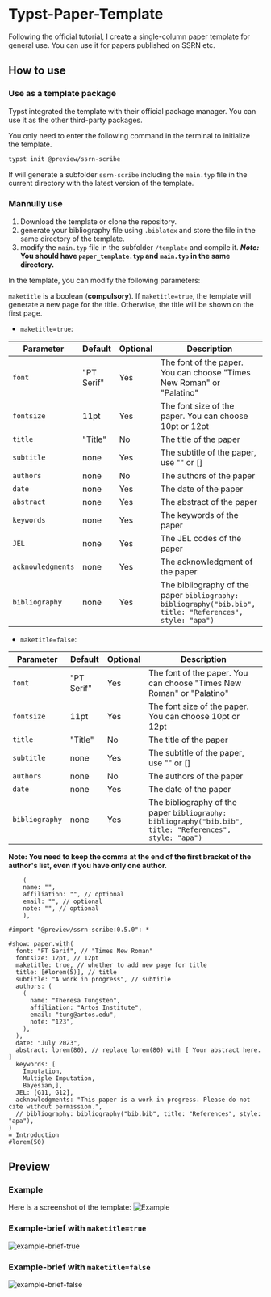# Typst-Paper-Template

Following the official tutorial, I create a single-column paper template for general use. You can use it for papers published on SSRN etc.

## How to use

### Use as a template package

Typst integrated the template with their official package manager. You can use it as the other third-party packages.

You only need to enter the following command in the terminal to initialize the template.

```bash
typst init @preview/ssrn-scribe
```

If will generate a subfolder `ssrn-scribe` including the `main.typ` file in the current directory with the latest version of the template.

### Mannully use

1. Download the template or clone the repository.
2. generate your bibliography file using `.biblatex` and store the file in the same directory of the template.
3. modify the `main.typ` file in the subfolder `/template` and compile it.
   ***Note:* You should have `paper_template.typ` and `main.typ` in the same directory.**

In the template, you can modify the following parameters:

`maketitle` is a boolean (**compulsory**). If `maketitle=true`, the template will generate a new page for the title. Otherwise, the title will be shown on the first page.

- `maketitle=true`:

| Parameter | Default | Optional | Description |
| --- | --- | --- | --- |
| `font` | "PT Serif" | Yes | The font of the paper. You can choose "Times New Roman" or "Palatino" |
| `fontsize` | 11pt | Yes | The font size of the paper. You can choose 10pt or 12pt |
| `title` | "Title" | No | The title of the paper |
| `subtitle` | none | Yes | The subtitle of the paper, use "" or [] |
| `authors` | none | No | The authors of the paper |
| `date` | none | Yes | The date of the paper |
| `abstract` | none | Yes | The abstract of the paper |
| `keywords` | none | Yes | The keywords of the paper |
| `JEL` | none | Yes | The JEL codes of the paper |
| `acknowledgments` | none | Yes | The acknowledgment of the paper |
| `bibliography` | none | Yes | The bibliography of the paper ```bibliography: bibliography("bib.bib", title: "References", style: "apa")``` |

- `maketitle=false`:

| Parameter | Default | Optional | Description |
| --- | --- | --- | --- |
| `font` | "PT Serif" | Yes | The font of the paper. You can choose "Times New Roman" or "Palatino" |
| `fontsize` | 11pt | Yes | The font size of the paper. You can choose 10pt or 12pt |
| `title` | "Title" | No | The title of the paper |
| `subtitle` | none | Yes | The subtitle of the paper, use "" or [] |
| `authors` | none | No | The authors of the paper |
| `date` | none | Yes | The date of the paper |
| `bibliography` | none | Yes | The bibliography of the paper ```bibliography: bibliography("bib.bib", title: "References", style: "apa")``` |

**Note: You need to keep the comma at the end of the first bracket of the author's list, even if you have only one author.**

```typst
    (
    name: "",
    affiliation: "", // optional
    email: "", // optional
    note: "", // optional
    ),
```

```typst
#import "@preview/ssrn-scribe:0.5.0": *

#show: paper.with(
  font: "PT Serif", // "Times New Roman"
  fontsize: 12pt, // 12pt
  maketitle: true, // whether to add new page for title
  title: [#lorem(5)], // title 
  subtitle: "A work in progress", // subtitle
  authors: (
    (
      name: "Theresa Tungsten",
      affiliation: "Artos Institute",
      email: "tung@artos.edu",
      note: "123",
    ),
  ),
  date: "July 2023",
  abstract: lorem(80), // replace lorem(80) with [ Your abstract here. ]
  keywords: [
    Imputation,
    Multiple Imputation,
    Bayesian,],
  JEL: [G11, G12],
  acknowledgments: "This paper is a work in progress. Please do not cite without permission.", 
  // bibliography: bibliography("bib.bib", title: "References", style: "apa"),
)
= Introduction
#lorem(50)

```

## Preview

### Example

Here is a screenshot of the template:
![Example](https://minioapi.pjx.ac.cn/img1/2024/03/63ce084e2a43bc2e7e31bd79315a0fb5.png)

### Example-brief with `maketitle=true`

![example-brief-true](https://minioapi.pjx.ac.cn/img1/2024/06/8d203bd7f2fbf20b39b33334f0ee4a36.png)

### Example-brief with `maketitle=false`

![example-brief-false](https://minioapi.pjx.ac.cn/img1/2024/06/83dd5821409031ce0a2c2a15e014cc60.png)

